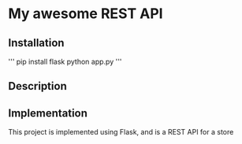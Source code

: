 # My awesome REST API

## Installation

'''
pip install flask
python app.py
'''

## Description


## Implementation

This project is implemented using Flask, and is a REST API for a store
